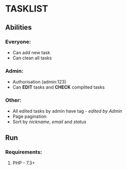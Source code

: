 # TASKLIST

## Abilities
### Everyone:
* Can add new task
* Can clean all tasks

### Admin:
* Authorisation (admin:123)
* Can <b>EDIT</b> tasks and <b>CHECK</b> complited tasks

### Other:
* All edited tasks by admin have tag - <i>edited by Admin</i>
* Page pagination
* Sort by <i>nickname</i>, <i>email</i> and <i>status</i>

## Run
### Requirements:
1. PHP - 7.3+


